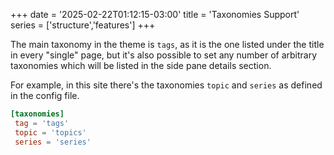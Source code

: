 +++
date = '2025-02-22T01:12:15-03:00'
title = 'Taxonomies Support'
series = ['structure','features']
+++

The main taxonomy in the theme is `tags`, as it is the one listed under the title in every "single" page, but it's also possible to set any number of arbitrary taxonomies which will be listed in the side pane details section.

For example, in this site there's the taxonomies `topic` and `series` as defined in the config file.

```toml
[taxonomies]
 tag = 'tags'
 topic = 'topics'
 series = 'series'
```

